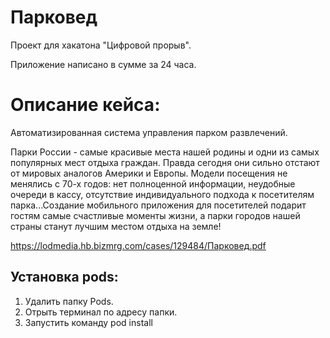 # Парковед

Проект для хакатона "Цифровой прорыв".

Приложение написано в сумме за 24 часа.

# Описание кейса:
Автоматизированная система управления парком развлечений.

Парки России - самые красивые места нашей родины и одни из самых популярных мест отдыха граждан. Правда сегодня они сильно отстают от мировых аналогов Америки и Европы. Модели посещения не менялись с 70-х годов: нет полноценной информации, неудобные очереди в кассу, отсутствие индивидуального подхода к посетителям парка...Создание мобильного приложения для посетителей подарит гостям самые счастливые моменты жизни, а парки городов нашей страны станут лучшим местом отдыха на земле!

https://lodmedia.hb.bizmrg.com/cases/129484/Парковед.pdf

## Установка pods:
1. Удалить папку Pods.
2. Отрыть терминал по адресу папки.
3. Запустить команду pod install


